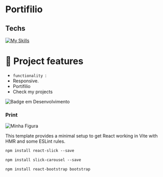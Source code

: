 # Portifilio


## Techs


  [![My Skills](https://skillicons.dev/icons?i=html,css,nodejs,js,react,vite,bootstrap)](https://skillicons.dev)


  # :hammer: Project features

- `functionality `:
- Responsive.
- Portifilio
- Check my projects
  
![Badge em Desenvolvimento](http://img.shields.io/static/v1?label=STATUS&message=%20finished&color=GREEN&style=for-the-badge)

### Print
  <img src="#" alt="Minha Figura">

  This template provides a minimal setup to get React working in Vite with HMR and some ESLint rules.

  ```mk
npm install react-slick --save

npm install slick-carousel --save

npm install react-bootstrap bootstrap  

```
